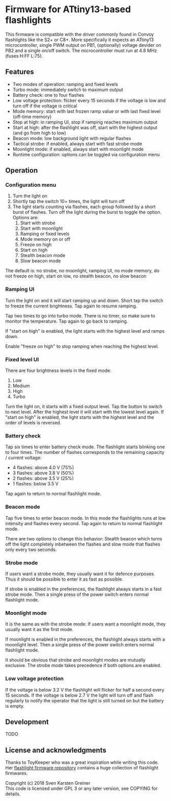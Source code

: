 # Firmware for ATtiny13-based flashlights

This firmware is compatible with the driver commonly found in Convoy flashlights like the S2+ or C8+. More specifically it expects an ATtiny13 microcontroller, single PWM output on PB1, (optionally) voltage devider on PB2 and a single on/off switch. The microcontroller must run at 4.8 MHz (fuses H:FF L:75).


## Features

- Two modes of operation: ramping and fixed levels
- Turbo mode: immediately switch to maximum output
- Battery check: one to four flashes
- Low voltage protection: flicker every 15 seconds if the voltage is low and turn off if the voltage is critical
- Mode memory: start with last frozen ramp value or with last fixed level (off-time memory)
- Stop at high: in ramping UI, stop if ramping reaches maximum output
- Start at high: after the flashlight was off, start with the highest output (and go from high to low)
- Beacon mode: low background light with regular flashes
- Tactical strobe: if enabled, always start with fast strobe mode
- Moonlight mode: if enabled, always start with moonlight mode
- Runtime configuration: options can be toggled via configuration menu


## Operation

### Configuration menu

1. Turn the light on
1. Shortly tap the switch 10+ times, the light will turn off
1. The light starts counting via flashes, each group followed by a short burst of flashes. Turn off the light during the burst to toggle the option. Options are:
    1. Start with strobe
    1. Start with moonlight
    1. Ramping or fixed levels
    1. Mode memory on or off
    1. Freeze on high
    1. Start on high
    1. Stealth beacon mode
    1. Slow beacon mode

The default is: no strobe, no moonlight, ramping UI, no mode memory, do not freeze on high, start on low, no stealth beacon, no slow beacon


### Ramping UI

Turn the light on and it will start ramping up and down. Short tap the switch to freeze the current brightness. Tap again to resume ramping.

Tap two times to go into turbo mode. There is no timer, so make sure to monitor the temperature. Tap again to go back to ramping.

If "start on high" is enabled, the light starts with the highest level and ramps down.

Enable "freeze on high" to stop ramping when reaching the highest level.


### Fixed level UI

There are four brightness levels in the fixed mode:

1. Low
1. Medium
1. High
1. Turbo

Turn the light on, it starts with a fixed output level. Tap the button to switch to next level. After the highest level it will start with the lowest level again. If "start on high" is enabled, the light starts with the highest level and the order of levels is reversed.


### Battery check

Tap six times to enter battery check mode. The flashlight starts blinking one to four times. The number of flashes corresponds to the remaining capacity / current voltage:

- 4 flashes: above 4.0 V (75%)
- 3 flashes: above 3.8 V (50%)
- 2 flashes: above 3.5 V (25%)
- 1 flashes: below 3.5 V

Tap again to return to normal flashlight mode.


### Beacon mode

Tap five times to enter beacon mode. In this mode the flashlights runs at low intensity and flashes every second. Tap again to return to normal flashlight mode.

There are two options to change this behavior: Stealth beacon which turns off the light completely inbetween the flashes and slow mode that flashes only every two seconds.


### Strobe mode

If users want a strobe mode, they usually want it for defence purposes. Thus it should be possible to enter it as fast as possible.

If strobe is enabled in the preferences, the flashlight always starts in a fast strobe mode. Then a single press of the power switch enters normal flashlight mode.


### Moonlight mode

It is the same as with the strobe mode: If users want a moonlight mode, they usually want it as the first mode.

If moonlight is enabled in the preferences, the flashlight always starts with a moonlight level. Then a single press of the power switch enters normal flashlight mode.

It should be obvious that strobe and moonlight modes are mutually exclusive. The strobe mode takes precedence if both options are enabled.


### Low voltage protection

If the voltage is below 3.2 V the flashlight will flicker for half a second every 15 seconds. If the voltage is below 2.7 V the light will turn off and flash regularly to notify the operator that the light is still turned on but the battery is empty.


## Development

TODO


## License and acknowledgments

Thanks to ToyKeeper who was a great inspiration while writing this code. Her [flashlight firmware repository](https://launchpad.net/flashlight-firmware) contains a huge collection of flashlight firmwares.

Copyright (c) 2018 Sven Karsten Greiner  
This code is licensed under GPL 3 or any later version, see COPYING for details.
